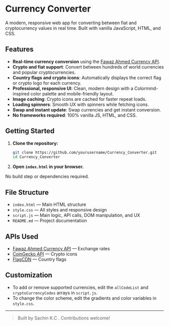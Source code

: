 # Currency Converter

A modern, responsive web app for converting between fiat and cryptocurrency values in real time. Built with vanilla JavaScript, HTML, and CSS.

## Features

- **Real-time currency conversion** using the [Fawaz Ahmed Currency API](https://github.com/fawazahmed0/currency-api).
- **Crypto and fiat support**: Convert between hundreds of world currencies and popular cryptocurrencies.
- **Country flags and crypto icons**: Automatically displays the correct flag or crypto logo for each currency.
- **Professional, responsive UI**: Clean, modern design with a Colormind-inspired color palette and mobile-friendly layout.
- **Image caching**: Crypto icons are cached for faster repeat loads.
- **Loading spinners**: Smooth UX with spinners while fetching icons.
- **Swap and instant update**: Swap currencies and get instant conversion.
- **No frameworks required**: 100% vanilla JS, HTML, and CSS.


## Getting Started

1. **Clone the repository:**
   ```sh
   git clone https://github.com/yourusername/Currency_Converter.git
   cd Currency_Converter
   ```
2. **Open `index.html` in your browser.**

No build step or dependencies required.

## File Structure

- `index.html` — Main HTML structure
- `style.css` — All styles and responsive design
- `script.js` — Main logic, API calls, DOM manipulation, and UX
- `README.md` — Project documentation

## APIs Used

- [Fawaz Ahmed Currency API](https://github.com/fawazahmed0/currency-api) — Exchange rates
- [CoinGecko API](https://www.coingecko.com/en/api) — Crypto icons
- [FlagCDN](https://flagcdn.com/) — Country flags

## Customization

- To add or remove supported currencies, edit the `allCodeList` and `cryptoCurrencyCodes` arrays in `script.js`.
- To change the color scheme, edit the gradients and color variables in `style.css`.

---

> Built by Sachin K.C . Contributions welcome!
